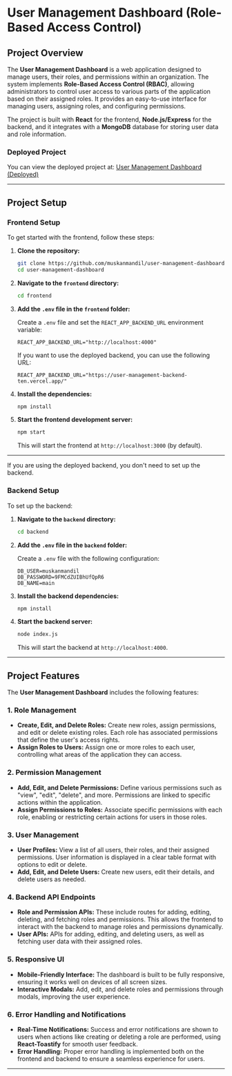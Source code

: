 
# **User Management Dashboard (Role-Based Access Control)**

## **Project Overview**

The **User Management Dashboard** is a web application designed to manage users, their roles, and permissions within an organization. The system implements **Role-Based Access Control (RBAC)**, allowing administrators to control user access to various parts of the application based on their assigned roles. It provides an easy-to-use interface for managing users, assigning roles, and configuring permissions.

The project is built with **React** for the frontend, **Node.js/Express** for the backend, and it integrates with a **MongoDB** database for storing user data and role information.

### **Deployed Project**

You can view the deployed project at:
[User Management Dashboard (Deployed)](https://user-management-dashboard-rosy.vercel.app)

---

## **Project Setup**

### **Frontend Setup**

To get started with the frontend, follow these steps:

1. **Clone the repository:**

   ```bash
   git clone https://github.com/muskanmandil/user-management-dashboard.git
   cd user-management-dashboard
   ```

2. **Navigate to the `frontend` directory:**

   ```bash
   cd frontend
   ```

3. **Add the `.env` file in the `frontend` folder:**

   Create a `.env` file and set the `REACT_APP_BACKEND_URL` environment variable:

   ```env
   REACT_APP_BACKEND_URL="http://localhost:4000"
   ```

   If you want to use the deployed backend, you can use the following URL:

   ```env
   REACT_APP_BACKEND_URL="https://user-management-backend-ten.vercel.app/"
   ```

4. **Install the dependencies:**

   ```bash
   npm install
   ```

5. **Start the frontend development server:**

   ```bash
   npm start
   ```

   This will start the frontend at `http://localhost:3000` (by default).

---

If you are using the deployed backend, you don't need to set up the backend.

### **Backend Setup**

To set up the backend:

1. **Navigate to the `backend` directory:**

   ```bash
   cd backend
   ```

2. **Add the `.env` file in the `backend` folder:**

   Create a `.env` file with the following configuration:

   ```env
   DB_USER=muskanmandil
   DB_PASSWORD=9FMCdZUIBhUfQpR6
   DB_NAME=main
   ```

3. **Install the backend dependencies:**

   ```bash
   npm install
   ```

4. **Start the backend server:**

   ```bash
   node index.js
   ```

   This will start the backend at `http://localhost:4000`.

---

## **Project Features**

The **User Management Dashboard** includes the following features:

### 1. **Role Management**
   - **Create, Edit, and Delete Roles:** Create new roles, assign permissions, and edit or delete existing roles. Each role has associated permissions that define the user's access rights.
   - **Assign Roles to Users:** Assign one or more roles to each user, controlling what areas of the application they can access.

### 2. **Permission Management**
   - **Add, Edit, and Delete Permissions:** Define various permissions such as "view", "edit", "delete", and more. Permissions are linked to specific actions within the application.
   - **Assign Permissions to Roles:** Associate specific permissions with each role, enabling or restricting certain actions for users in those roles.

### 3. **User Management**
   - **User Profiles:** View a list of all users, their roles, and their assigned permissions. User information is displayed in a clear table format with options to edit or delete.
   - **Add, Edit, and Delete Users:** Create new users, edit their details, and delete users as needed.

### 4. **Backend API Endpoints**
   - **Role and Permission APIs:** These include routes for adding, editing, deleting, and fetching roles and permissions. This allows the frontend to interact with the backend to manage roles and permissions dynamically.
   - **User APIs:** APIs for adding, editing, and deleting users, as well as fetching user data with their assigned roles.

### 5. **Responsive UI**
   - **Mobile-Friendly Interface:** The dashboard is built to be fully responsive, ensuring it works well on devices of all screen sizes.
   - **Interactive Modals:** Add, edit, and delete roles and permissions through modals, improving the user experience.

### 6. **Error Handling and Notifications**
   - **Real-Time Notifications:** Success and error notifications are shown to users when actions like creating or deleting a role are performed, using **React-Toastify** for smooth user feedback.
   - **Error Handling:** Proper error handling is implemented both on the frontend and backend to ensure a seamless experience for users.

---